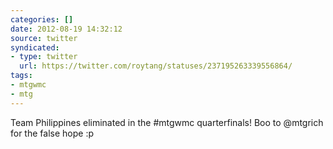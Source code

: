 ```yaml
---
categories: []
date: 2012-08-19 14:32:12
source: twitter
syndicated:
- type: twitter
  url: https://twitter.com/roytang/statuses/237195263339556864/
tags:
- mtgwmc
- mtg
---
```


Team Philippines eliminated in the #mtgwmc quarterfinals!  Boo to @mtgrich for the false hope :p
